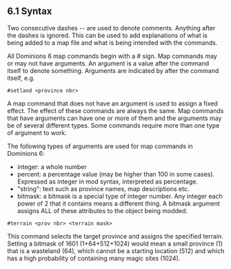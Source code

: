 6.1 Syntax
----------

Two consecutive dashes -- are used to denote comments. Anything after the dashes is ignored. This can be used to add explanations of what is being added to a map file and what is being intended with the commands.

All Dominions 6 map commands begin with a # sign. Map commands may or may not have arguments. An argument is a value after the command itself to denote something. Arguments are indicated by <object> after the command itself, e.g.

```
#setland <province nbr>
```

A map command that does not have an argument is used to assign a fixed effect. The effect of these commands are always the same. Map commands that have arguments can have one or more of them and the arguments may be of several different types. Some commands require more than one type of argument to work.

The following types of arguments are used for map commands in Dominions 6:

* integer: a whole number
* percent: a percentage value (may be higher than 100 in some cases). Expressed as integer in mod syntax, interpreted as percentage.
* "string": text such as province names, map descriptions etc.
* bitmask: a bitmask is a special type of integer number. Any integer each power of 2 that it contains means a different thing. A bitmask argument assigns ALL of these attributes to the object being modded.

```
#terrain <prov nbr> <terrain mask>
```

This command selects the target province and assigns the specified terrain. Setting a bitmask of 1601 (1+64+512+1024) would mean a small province (1) that is a wasteland (64), which cannot be a starting location (512) and which has a high probability of containing many magic sites (1024).
